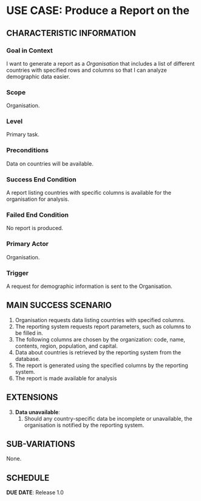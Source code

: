 # USE CASE: Produce a Report on the 

## CHARACTERISTIC INFORMATION

### Goal in Context

I want to generate a report as a *Organisation* that includes a list of different countries with specified rows and columns so that I can analyze demographic data easier.

### Scope

Organisation.

### Level

Primary task.

### Preconditions

Data on countries will be available.

### Success End Condition

A report listing countries with specific columns is available for the organisation for analysis.

### Failed End Condition

No report is produced.

### Primary Actor

Organisation.

### Trigger

A request for demographic information is sent to the Organisation.

## MAIN SUCCESS SCENARIO

1. Organisation requests data listing countries with specified columns. 
2. The reporting system requests report parameters, such as columns to be filled in.
3. The following columns are chosen by the organization: code, name, contents, region, population, and capital.
4. Data about countries is retrieved by the reporting system from the database.
5. The report is generated using the specified columns by the reporting system.
6. The report is made available for analysis
## EXTENSIONS

3. **Data unavailable**:
   1. Should any country-specific data be incomplete or unavailable, the organisation is notified by the reporting system.

## SUB-VARIATIONS

None.

## SCHEDULE

**DUE DATE**: Release 1.0